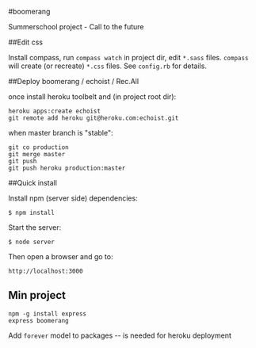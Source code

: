 #boomerang


Summerschool project - Call to the future

##Edit css

Install compass, run `compass watch` in project dir, edit `*.sass` files.
`compass` will create (or recreate) `*.css` files.
See `config.rb` for details.

##Deploy boomerang / echoist / Rec.All

once install heroku toolbelt and (in project root dir):

    heroku apps:create echoist
    git remote add heroku git@heroku.com:echoist.git

when master branch is "stable":

    git co production
    git merge master
    git push
    git push heroku production:master

##Quick install

 Install npm (server side) dependencies:

    $ npm install

 Start the server:

    $ node server
 
 Then open a browser and go to:
    
    http://localhost:3000

## Min project
    
    npm -g install express
    express boomerang

Add `forever` model to packages -- is needed for heroku deployment
